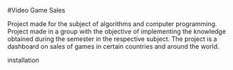 #Video Game Sales

Project made for the subject of algorithms and computer programming. Project made in a group with the objective of implementing the knowledge obtained during the semester in the respective subject.
The project is a dashboard on sales of games in certain countries and around the world.

installation 

<pip install dash>
<pip install plotly>
<ip install pandas>
